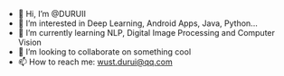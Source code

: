 - 👋 Hi, I’m @DURUII
- 👀 I’m interested in Deep Learning, Android Apps, Java, Python...
- 🌱 I’m currently learning NLP, Digital Image Processing and Computer Vision
- 💞️ I’m looking to collaborate on something cool
- 📫 How to reach me: wust.durui@qq.com

<!---
DURUII/DURUII is a ✨ special ✨ repository because its `README.md` (this file) appears on your GitHub profile.
You can click the Preview link to take a look at your changes.
--->

